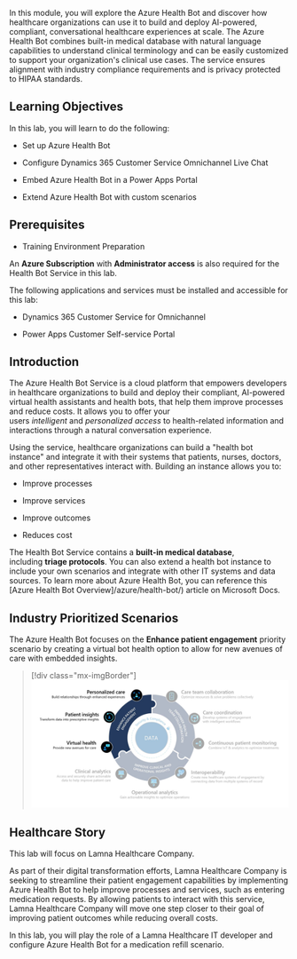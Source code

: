 In this module, you will explore the Azure Health Bot and discover how healthcare organizations can use it to build and deploy AI-powered, compliant, conversational healthcare experiences at scale. The Azure Health Bot combines built-in medical database with natural language capabilities to understand clinical terminology and can be easily customized to support your organization\'s clinical use cases. The service ensures alignment with industry compliance requirements and is privacy protected to HIPAA standards.

## Learning Objectives

In this lab, you will learn to do the following:

- Set up Azure Health Bot

- Configure Dynamics 365 Customer Service Omnichannel Live Chat

- Embed Azure Health Bot in a Power Apps Portal

- Extend Azure Health Bot with custom scenarios

## Prerequisites

- Training Environment Preparation 

An **Azure Subscription** with **Administrator access** is also required for the Health Bot Service in this lab.

The following applications and services must be installed and accessible for this lab:

- Dynamics 365 Customer Service for Omnichannel

- Power Apps Customer Self-service Portal

## Introduction

The Azure Health Bot Service is a cloud platform that empowers developers in healthcare organizations to build and deploy their compliant, AI-powered virtual health assistants and health bots, that help them improve processes and reduce costs. It allows you to offer your users *intelligent* and *personalized access* to health-related information and interactions through a natural conversation experience.

Using the service, healthcare organizations can build a \"health bot instance\" and integrate it with their systems that patients, nurses, doctors, and other representatives interact with. Building an instance allows you to:

- Improve processes

- Improve services

- Improve outcomes

- Reduces cost

The Health Bot Service contains a **built-in medical database**, including **triage protocols**. You can also extend a health bot instance to include your own scenarios and integrate with other IT systems and data sources. To learn more about Azure Health Bot, you can reference this [Azure Health Bot Overview]/azure/health-bot/) article on Microsoft Docs.

## Industry Prioritized Scenarios

The Azure Health Bot focuses on the **Enhance patient engagement** priority scenario by creating a virtual bot health option to allow for new avenues of care with embedded insights.

> [!div class="mx-imgBorder"]
> [![Screenshot of the Enhance patient engagement priority scenario.](../media/1-priority-scenarios.png)](../media/1-priority-scenarios.png#lightbox)

## Healthcare Story

This lab will focus on Lamna Healthcare Company.

As part of their digital transformation efforts, Lamna Healthcare Company is seeking to streamline their patient engagement capabilities by implementing Azure Health Bot to help improve processes and services, such as entering medication requests. By allowing patients to interact with this service, Lamna Healthcare Company will move one step closer to their goal of improving patient outcomes while reducing overall costs.

In this lab, you will play the role of a Lamna Healthcare IT developer and configure Azure Health Bot for a medication refill scenario.
